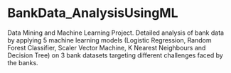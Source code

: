 # BankData_AnalysisUsingML
Data Mining and Machine Learning Project. 
Detailed analysis of bank data by applying 5 machine learning models (Logistic Regression, Random Forest Classifier, Scaler Vector Machine, K Nearest Neighbours and Decision Tree) on 3 bank datasets targeting different challenges faced by the banks.
